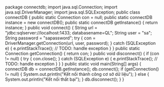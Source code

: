 package connectdb;
import java.sql.Connection;
import java.sql.DriverManager;
import java.sql.SQLException;
public class connectDB {
	public static Connection con = null;
	public static connectDB instance = new connectDB();
	public static connectDB getInstance() {
		return instance;
	}
	public void connect() {
		String url = "jdbc:sqlserver://localhost:1433; databasename=QL";
		String user = "sa";
		String password = "sapassword";
		try {
			con = DriverManager.getConnection(url, user, password);
		} catch (SQLException e) {
			e.printStackTrace();
			// TODO: handle exception
		}
	}
	public static Connection getConnection() {
		return con;
	}
	public void disconnect() {
		if (con != null) {
			try {
				con.close();
			} catch (SQLException e) {
				e.printStackTrace();
				// TODO: handle exception
			}
		}
	}
	public static void main(String[] args) {
		connectDB db = connectDB.getInstance();
		db.connect();
		if (getConnection() != null) {
			System.out.println("Kết nối thành công cơ sở dữ liệu");
		} else {
			System.out.println("Kết nối thất bại");
		}
		db.disconnect();
	}
}
